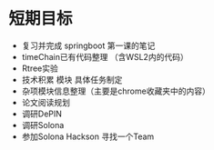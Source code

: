 # 短期目标

- 复习并完成 springboot 第一课的笔记
- timeChain已有代码整理 （含WSL2内的代码）
- Rtree实验
- 技术积累 模块 具体任务制定
- 杂项模块信息整理（主要是chrome收藏夹中的内容）
- 论文阅读规划
- 调研DePIN
- 调研Solona
- 参加Solona Hackson 寻找一个Team